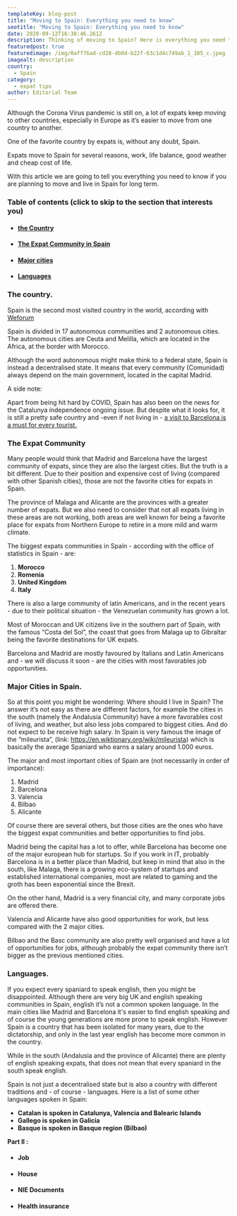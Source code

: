 ```yaml
---
templateKey: blog-post
title: "Moving to Spain: Everything you need to know"
seotitle: "Moving to Spain: Everything you need to know"
date: 2020-09-12T16:38:46.261Z
description: Thinking of moving to Spain? Here is everything you need to know before moving
featuredpost: true
featuredimage: /img/0aff76ad-cd28-4b0d-b22f-63c1d4c749ab_1_105_c.jpeg
imagealt: description
country:
  - Spain
category:
  - expat tips
author: Editorial Team
---
```

Although the Corona Virus pandemic is still on, a lot of expats keep moving to other countries, especially in Europe as it’s easier to move from one country to another.

One of the favorite country by expats is, without any doubt, Spain.

Expats move to Spain for several reasons, work, life balance, good weather and cheap cost of life.

With this article we are going to tell you everything you need to know if you are planning to move and live in Spain for long term.

### Table of contents (click to skip to the section that interests you)

* #### [the Country](#spain-country)
* #### [The Expat Community in Spain](#spain-expat-community)
* #### [Major cities](#spain-cities)
* #### [Languages](#spain-languages)

### The country.

Spain is the second most visited country in the world, according with [Weforum](https://www.weforum.org/agenda/2020/06/most-visited-countries-world-tourism-organization)

Spain is divided in 17 autonomous communities and 2 autonomous cities. The autonomous cities are Ceuta and Melilla, which are located in the Africa, at the border with Morocco.

Although the word autonomous might make think to a federal state, Spain is instead a decentralised state. It means that every community (Comunidad) always depend on the main government, located in the capital Madrid.

A side note:

Apart from being hit hard by COVID, Spain has also been on the news for the Catalunya independence ongoing issue. But despite what it looks for, it is still a pretty safe country and -even if not living in - [a visit to Barcelona is a must for every tourist.](https://www.thexpatmagazine.com/blog/2014-11-16-27-reasons-barcelona-best-city-world/)

### The Expat Community

Many people would think that Madrid and Barcelona have the largest community of expats, since they are also the largest cities. But the truth is a bit different. Due to their position and expensive cost of living (compared with other Spanish cities), those are not the favorite cities for expats in Spain.

The province of Malaga and Alicante are the provinces with a greater number of expats. But we also need to consider that not all expats living in these areas are not working, both areas are well known for being a favorite place for expats from Northern Europe to retire in a more mild and warm climate.

The biggest expats communities in Spain - according with the office of statistics in Spain - are:

1. **Morocco**
2. **Romenia**
3. **United Kingdom**
4. **Italy**

There is also a large community of latin Americans, and in the recent years - due to their political situation - the Venezuelan community has grown a lot.

Most of Moroccan and UK citizens live in the southern part of Spain, with the famous “Costa del Sol”, the coast that goes from Malaga up to Gibraltar being the favorite destinations for UK expats.

Barcelona and Madrid are mostly favoured by Italians and Latin Americans and - we will discuss it soon - are the cities with most favorables job opportunities.

### Major Cities in Spain.

So at this point you might be wondering: Where should I live in Spain? The answer it’s not easy as there are different factors, for example the cities in the south (namely the Andalusia Community) have a more favorables cost of living, and weather, but also less jobs compared to biggest cities. And do not expect to be receive high salary. In Spain is very famous the image of the “mileurista”, (link: <https://en.wiktionary.org/wiki/mileurista>) which is basically the average Spaniard who earns a salary around 1.000 euros.

The major and most important cities of Spain are (not necessarily in order of importance):

1. Madrid
2. Barcelona
3. Valencia
4. Bilbao
5. Alicante

Of course there are several others, but those cities are the ones who have the biggest expat communities and better opportunities to find jobs.

Madrid being the capital has a lot to offer, while Barcelona has become one of the major european hub for startups. So if you work in IT, probably Barcelona is in a better place than Madrid, but keep in mind that also in the south, like Malaga, there is a growing eco-system of startups and established international companies, most are related to gaming and the groth has been exponential since the Brexit.

On the other hand, Madrid is a very financial city, and many corporate jobs are offered there.

Valencia and Alicante have also good opportunities for work, but less compared with the 2 major cities.

Bilbao and the Basc community are also pretty well organised and have a lot of opportunities for jobs, although probably the expat community there isn’t bigger as the previous mentioned cities.

### Languages.

If you expect every spaniard to speak english, then you might be disappointed. Although there are very big UK and english speaking communities in Spain, english it’s not a common spoken language. In the main cities like Madrid and Barcelona it's easier to find english speaking and of course the young generations are more prone to speak english. However Spain is a country that has been isolated for many years, due to the dictatorship, and only in the last year english has become more common in the country.

While in the south (Andalusia and the province of Alicante) there are plenty of english speaking expats, that does not mean that every spaniard in the south speak english.

Spain is not just a decentralised state but is also a country with different traditions and - of course - languages. Here is a list of some other languages spoken in Spain:

* **Catalan is spoken in Catalunya, Valencia and Balearic Islands**
* **Gallego is spoken in Galicia**
* **Basque is spoken in Basque region (Bilbao)**

**Part II :** 

* #### Job
* #### House
* #### NIE Documents
* #### Health insurance